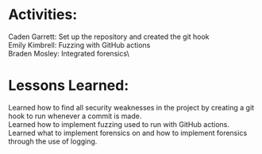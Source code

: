 # Activities:
Caden Garrett: Set up the repository and created the git hook\
Emily Kimbrell: Fuzzing with GitHub actions\
Braden Mosley: Integrated forensics\

# Lessons Learned:
Learned how to find all security weaknesses in the project by creating a git hook to run whenever a commit is made.\
Learned how to implement fuzzing used to run with GitHub actions.\
Learned what to implement forensics on and how to implement forensics through the use of logging.
